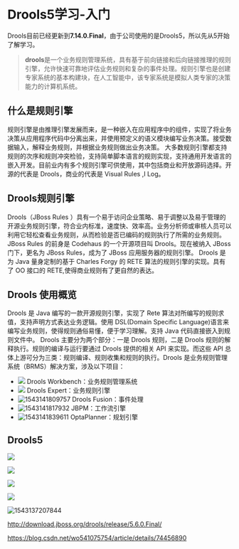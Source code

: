 # Drools5学习-入门

Drools目前已经更新到**7.14.0.Final**，由于公司使用的是Drools5，所以先从5开始了解学习。

> **drools**是一个业务规则管理系统，具有基于前向链接和后向链接推理的规则引擎，允许快速可靠地评估业务规则和复杂的事件处理。规则引擎也是创建专家系统的基本构建块，在人工智能中，该专家系统是模拟人类专家的决策能力的计算机系统。

## 什么是规则引擎

规则引擎是由推理引擎发展而来，是一种嵌入在应用程序中的组件，实现了将业务决策从应用程序代码中分离出来，并使用预定义的语义模块编写业务决策。接受数据输入，解释业务规则，并根据业务规则做出业务决策。
大多数规则引擎都支持规则的次序和规则冲突检验，支持简单脚本语言的规则实现，支持通用开发语言的嵌入开发。目前业内有多个规则引擎可供使用，其中包括商业和开放源码选择。开源的代表是 Drools，商业的代表是 Visual Rules ,I Log。

## Drools规则引擎

Drools（JBoss Rules ）具有一个易于访问企业策略、易于调整以及易于管理的开源业务规则引擎，符合业内标准，速度快、效率高。业务分析师或审核人员可以利用它轻松查看业务规则，从而检验是否已编码的规则执行了所需的业务规则。
JBoss Rules 的前身是 Codehaus 的一个开源项目叫 Drools。现在被纳入 JBoss 门下，更名为 JBoss Rules，成为了 JBoss 应用服务器的规则引擎。
Drools 是为 Java 量身定制的基于 Charles Forgy 的 RETE 算法的规则引擎的实现。具有了 OO 接口的 RETE,使得商业规则有了更自然的表达。

## Drools 使用概览

Drools 是 Java 编写的一款开源规则引擎，实现了 Rete 算法对所编写的规则求值，支持声明方式表达业务逻辑。使用 DSL(Domain Specific Language)语言来编写业务规则，使得规则通俗易懂，便于学习理解。支持 Java 代码直接嵌入到规则文件中。
Drools 主要分为两个部分：一是 Drools 规则，二是 Drools 规则的解释执行。规则的编译与运行要通过 Drools 提供的相关 API 来实现。而这些 API 总体上游可分为三类：规则编译、规则收集和规则的执行。Drools 是业务规则管理系统（BRMS）解决方案，涉及以下项目：

- ![](https://raw.githubusercontent.com/wqh8522/my_note/pic/drools/20181125182941.png) Drools Workbench：业务规则管理系统
- ![](https://raw.githubusercontent.com/wqh8522/my_note/pic/drools/20181125182953.png) Drools Expert：业务规则引擎
- ![1543141809757](C:\Users\wanqh\AppData\Local\Temp\1543141809757.png) Drools Fusion：事件处理
- ![1543141817932](C:\Users\wanqh\AppData\Local\Temp\1543141817932.png) JBPM：工作流引擎
- ![1543141839611](C:\Users\wanqh\AppData\Local\Temp\1543141839611.png) OptaPlanner：规划引擎

## Drools5



![](https://raw.githubusercontent.com/wqh8522/my_note/pic/drools/JBossDrools.png)

![](https://raw.githubusercontent.com/wqh8522/my_note/pic/java/LHS-%E5%8F%98%E9%87%8F%E5%8C%B9%E9%85%8D.png)

![](https://raw.githubusercontent.com/wqh8522/my_note/pic/java/LHS%E6%9D%A1%E4%BB%B6%E5%85%83%E7%B4%A0.png)

![](https://raw.githubusercontent.com/wqh8522/my_note/pic/java/LHS%E5%85%B6%E4%BB%96%E6%9D%A1%E4%BB%B6%E7%BA%A6%E6%9D%9F.png)



![1543137207844](C:\Users\wanqh\AppData\Roaming\Typora\typora-user-images\1543137207844.png)

http://download.jboss.org/drools/release/5.6.0.Final/



https://blog.csdn.net/wo541075754/article/details/74456890